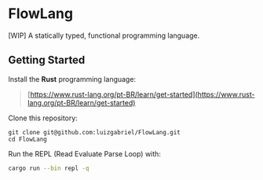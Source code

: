 # FlowLang
[WIP] A statically typed, functional programming language.

## Getting Started

Install the **Rust** programming language:
> [https://www.rust-lang.org/pt-BR/learn/get-started](https://www.rust-lang.org/pt-BR/learn/get-started)

Clone this repository:
```
git clone git@github.com:luizgabriel/FlowLang.git
cd FlowLang
```

Run the REPL (Read Evaluate Parse Loop) with:
```sh
cargo run --bin repl -q
```